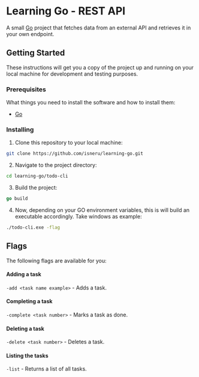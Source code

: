 # Learning Go - REST API

A small [Go](https://go.dev) project that fetches data from an external API and retrieves it in your own endpoint.

## Getting Started

These instructions will get you a copy of the project up and running on your local machine for development and testing purposes.

### Prerequisites

What things you need to install the software and how to install them:

- [Go](https://go.dev/learn)

### Installing

1. Clone this repository to your local machine:

```bash
git clone https://github.com/isneru/learning-go.git
```

2. Navigate to the project directory:

```bash
cd learning-go/todo-cli
```

3. Build the project:

```go
go build
```

4. Now, depending on your GO environment variables, this is will build an executable accordingly. Take windows as example:

```bash
./todo-cli.exe -flag
```

## Flags

The following flags are available for you:

#### Adding a task

`-add <task name example>` - Adds a task.

#### Completing a task

`-complete <task number>` - Marks a task as done.

#### Deleting a task

`-delete <task number>` - Deletes a task.

#### Listing the tasks

`-list` - Returns a list of all tasks.
